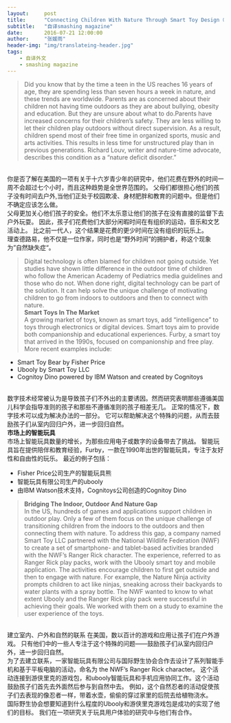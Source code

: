 ```yaml
---
layout:     post
title:      "Connecting Children With Nature Through Smart Toy Design（上）"
subtitle:   "自译smashing magazine"
date:       2016-07-21 12:00:00
author:     "张媛雨"
header-img: "img/translateing-header.jpg"
tags:
    - 自译外文
    - smashing magazine
---
```




>Did you know that by the time a teen in the US reaches 16 years of age, they are spending less than seven hours a week in nature, and these trends are worldwide. 
Parents are as concerned about their children not having time outdoors as they are about bullying, obesity and education. 
But they are unsure about what to do.Parents have increased concerns for their children’s safety. They are less willing to let their children play outdoors without direct supervision. 
As a result, children spend most of their free time in organized sports, music and arts activities. 
This results in less time for unstructured play than in previous generations. Richard Louv, writer and nature-time advocate, describes this condition as a “nature deficit disorder.”

<br>你是否了解在美国的一项有关于十六岁青少年的研究中，他们花费在野外的时间一周不会超过七个小时，而且这种趋势是全世界范围的。
父母们都很担心他们的孩子没有时间去户外,当他们正处于校园欺凌、身材肥胖和教育的问题中。但是他们不确定应该怎么做。
<br>父母更加关心他们孩子的安全。他们不太乐意让他们的孩子在没有直接的监督下去户外玩耍。
因此，孩子们花费他们大部分闲暇时间在有组织的运动，音乐和文艺活动上。
比之前一代人，这个结果是花费的更少时间在没有组织的玩乐上。
<br>理查德路易，他不仅是一位作家，同时也是“野外时间”的拥护者，称这个现象为”自然缺失症“。


>Digital technology is often blamed for children not going outside. Yet studies have shown little difference in the outdoor time of children who follow the American Academy of Pediatrics media guidelines and those who do not.
When done right, digital technology can be part of the solution. It can help solve the unique challenge of motivating children to go from indoors to outdoors and then to connect with nature.
<br>**Smart Toys In The Market**
<br>A growing market of toys, known as smart toys, add “intelligence” to toys through electronics or digital devices.
 Smart toys aim to provide both companionship and educational experiences. Furby, a smart toy that arrived in the 1990s, focused on companionship and free play.
 More recent examples include:
- Smart Toy Bear by Fisher Price
- Ubooly by Smart Toy LLC
- Cognitoy Dino powered by IBM Watson and created by Cognitoys

<br>数字技术经常被认为是导致孩子们不外出的主要诱因。然而研究表明那些遵循美国儿科学会指导准则的孩子和那些不遵循准则的孩子相差无几。
正常的情况下，数字技术可以成为解决办法的一部分。
它可以帮助解决这个特殊的问题，从而去鼓励孩子们从室内回归户外，进一步回归自然。
<br>**市场上的智能玩具**
<br>市场上智能玩具数量的增长，为那些应用电子或数字的设备带去了挑战。
智能玩具旨在提供陪伴和教育经验，Furby，一款在1990年出世的智能玩具，专注于友好性和自由性的玩乐。
最近的例子包括：
- Fisher Price公司生产的智能玩具熊
- 智能玩具有限公司生产的ubooly
- 由IBM Watson技术支持，Cognitoys公司创造的Cognitoy Dino

>**Bridging The Indoor, Outdoor And Nature Gap**
<br>In the US, hundreds of games and applications support children in outdoor play. Only a few of them focus on the unique challenge of transitioning children from the indoors to the outdoors and then connecting them with nature.
To address this gap, a company named Smart Toy LLC partnered with the National Wildlife Federation (NWF) to create a set of smartphone- and tablet-based activities branded with the NWF’s Ranger Rick character. 
The experience, referred to as Ranger Rick play packs, work with the Ubooly smart toy and mobile application.
The activities encourage children to first get outside and then to engage with nature. 
For example, the Nature Ninja activity prompts children to act like ninjas, sneaking across their backyards to water plants with a spray bottle.
The NWF wanted to know to what extent Ubooly and the Ranger Rick play pack were successful in achieving their goals. 
We worked with them on a study to examine the user experience of the toys.

<br>建立室内、户外和自然的联系
在美国，数以百计的游戏和应用让孩子们在户外游戏。
只有他们中的一些人专注于这个特殊的问题——鼓励孩子们从室内回归户外，进一步回归自然。
<br>为了去建立联系，一家智能玩具有限公司与国际野生协会合作去设计了系列智能手机和基于平板电脑的活动，命名为 the NWF’s Ranger Rick character。
这个活动连接到游侠里克的游戏包，和ubooly智能玩具和手机应用协同工作。这个活动鼓励孩子们首先去外面然后参与到自然中去。
例如，这个自然忍者的活动促使孩子们去表现的像忍者一样，带着水壶，偷偷的穿过家里的后院去给植物浇水。
<br>国际野生协会想要知道到什么程度的Ubooly和游侠里克游戏包是成功的实现了他们的目标。
我们在一项研究关于玩具用户体验的研究中与他们有合作。

